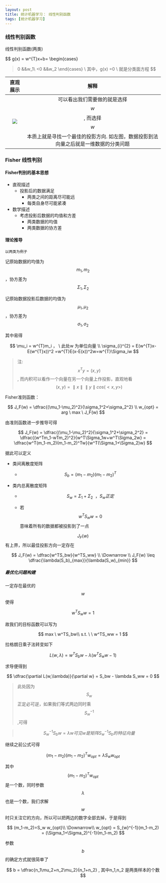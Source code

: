 ```yaml
---
layout: post
title: 统计机器学习： 线性判别函数
tags: [统计机器学习]
---
```




### 线性判别函数

线性判别函数(两类)


$$
g(x) = w^{T}x+b=
\begin{cases}
 >0 &&w_1\\
 <0 &&w_2
\end{cases}
\\
其中，g(x) =0 \ 就是分类面方程
$$


|                   直观展示                   |                    解释                    |
| :--------------------------------------: | :--------------------------------------: |
| ![](http://ww4.sinaimg.cn/large/801b780ajw1f8s30lggioj20uo0jiq4c.jpg) | 可以看出我们需要做的就是选择$$w$$, 而选择$$w$$本质上就是寻找一个最佳的投影方向. 如左图，数据投影到法向量之后就是一维数据的分类问题 |



### Fisher 线性判别

#### Fisher判别的基本思想

- 直观描述
  - 投影后的数据满足
    - 两类之间的距离尽可能远
    - 每类自身尽可能紧凑
- 数学描述
  - 考虑投影后数据的均值和方差
    - 两类数据的均值
    - 两类数据的协方差

#### 理论推导

`以两类为例子`

记原始数据的均值为$$m_1,m_2$$，协方差为$$\Sigma_1,\Sigma_2$$ 

记原始数据投影后数据的均值为$$\mu_1,\mu_2$$，协方差为$$\sigma_1,\sigma_2$$



其中易得


$$
\mu_i = w^{T}m_i   ， \ 此处w 为单位向量
\\
\sigma_{i}^{2} = E(w^{T}x-E(w^{T}x))^2 =w^{T}E(x-E(x))^2w=w^{T}\Sigma_iw
$$

> 注: $$x^{T}y = (x,y)$$ , 而内积可以看作一个向量在另一个向量上作投影，直观地看 $$(x,y) = \parallel x \parallel \parallel y \parallel cos(<x,y>)$$

Fisher准则函数：


$$
J_F(w) = \dfrac{(\mu_1-\mu_2)^2}{\sigma_1^2+\sigma_2^2}
\\
w_{opt} = arg \ max  \ J_F(w)
$$



由准则函数进一步推导可得


$$
J_F(w) = \dfrac{(\mu_1-\mu_2)^2}{\sigma_1^2+\sigma_2^2} = \dfrac{(w^Tm_1-wTm_2)^2}{w^T\Sigma_1w+w^T\Sigma_2w} = \dfrac{w^T(m_1-m_2)(m_1-m_2)^Tw}{w^T(\Sigma_1+\Sigma_2)w}
$$


据此可以定义

- 类间离散度矩阵

  - $$
    S_b = (m_1-m_2)(m_1-m_2)^T
    $$

- 类内总离散度矩阵

  - $$
    S_w=\Sigma_1+\Sigma_2 \ \ ，S_w正定
    $$

  - 若$$w^TS_ww=0$$意味着所有的数据都被投影到了一点






$$J_F(w)$$有上界，所以最佳投影方向一定存在


$$
J_F(w) = \dfrac{w^TS_bw}{w^TS_ww}
\\
\Downarrow
\\
J_F(w) \leq \dfrac{\lambda(S_b)_{max}}{\lambda(S_w)_{min}}
$$



##### 最优化问题构建



一定存在最优的$$w$$使得


$$
w^TS_ww=1
$$


故我们的目标函数可以写为


$$
max \ w^TS_bw\\
s.t. \ \ w^TS_ww = 1
$$


拉格朗日乘子法转变如下

$$
L(w,\lambda) = w^TS_bw- \lambda(w^TS_ww-1)
$$


求导便得到

$$
\dfrac{\partial L(w,\lambda)}{\partial w} = S_bw - \lambda S_ww = 0
$$



> 此处因为$$S_w$$正定必可逆，如果我们等式两边同时乘$$S_{w}^{-1}$$,可得


> $$
> S_{w}^{-1}S_bw=\lambda w 　可见w是矩阵S_{w}^{-1}S_b的特征向量
> $$
>



继续之前公式可得


$$
(m_1-m_2)(m_1-m_2)^{T}w _{opt}= \lambda S_w w_{opt}
$$


其中$$(m_1-m_2)^Tw_{opt}$$是一个数，同时参数$$\lambda$$也是一个数，我们求解$$w$$时只关注它的方向，所以可以把两边的数字全部去掉，于是得到


$$
(m_1-m_2)=S_w w_{opt}\\
\Downarrow\\
w_{opt} = S_{w}^{-1}(m_1-m_2) = (\Sigma_1+\Sigma_2)^{-1}(m_1-m_2)
$$



参数$$b$$的确定方式就很简单了


$$
b = \dfrac{n_1\mu_2+n_2\mu_2}{n_1+n_2} , 其中n_1,n_2 是两类样本的个数
$$

